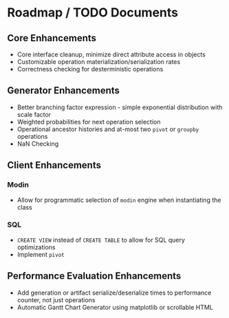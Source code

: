 # Roadmap / TODO Documents

## Core Enhancements
* Core interface cleanup, minimize direct attribute access in objects
* Customizable operation materialization/serialization rates
* Correctness checking for desterministic operations

## Generator Enhancements
* Better branching factor expression - simple exponential distribution with scale factor
* Weighted probabilities for next operation selection
* Operational ancestor histories and at-most two `pivot` or `groupby` operations
* NaN Checking


## Client Enhancements
### Modin
* Allow for programmatic selection of `modin` engine when instantiating the class

### SQL
* `CREATE VIEW` instead of `CREATE TABLE` to allow for SQL query optimizations
* Implement `pivot`


## Performance Evaluation Enhancements
* Add generation or artifact serialize/deserialize times to performance counter, not just operations
* Automatic Gantt Chart Generator using matplotlib or scrollable HTML
